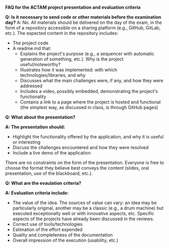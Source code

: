 **FAQ for the ACTAM project presentation and evaluation criteria**

**Q: Is it necessary to send code or other materials before the examination day?**
A: No. All materials should be delivered on the day of the exam, in the form of a repository accessible on a sharing platform (e.g., GitHub, GitLab, etc.). The expected content in the repository includes:
- The project code
- A readme.md that:
  - Explains the project's purpose (e.g., a sequencer with automatic generation of something, etc.). Why is the project useful/noteworthy?
  - Illustrates how it was implemented: with which technologies/libraries, and why
  - Discusses what the main challenges were, if any, and how they were addressed
  - Includes a video, possibly embedded, demonstrating the project's functionality
  - Contains a link to a page where the project is hosted and functional (the simplest way, as discussed in class, is through GitHub pages)

**Q: What about the presentation?**

**A: The presentation should:**
- Highlight the functionality offered by the application, and why it is useful or interesting
- Discuss the challenges encountered and how they were resolved
- Include a live demo of the application

There are no constraints on the form of the presentation. Everyone is free to choose the format they believe best conveys the content (slides, oral presentation, use of the blackboard, etc.).

**Q: What are the evaulation criteria?**

**A: Evaluation criteria include:**
- The value of the idea. The sources of value can vary: an idea may be particularly original, another may be a classic (e.g., a drum machine) but executed exceptionally well or with innovative aspects, etc. Specific aspects of the projects have already been discussed in the reviews.
- Correct use of tools/technologies
- Estimation of the effort expended
- Quality and completeness of the documentation
- Overall impression of the execution (usability, etc.)



